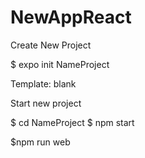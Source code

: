 # NewAppReact

Create New Project

$ expo init NameProject

Template: blank

Start new project

$ cd NameProject
$ npm start

$npm run web
